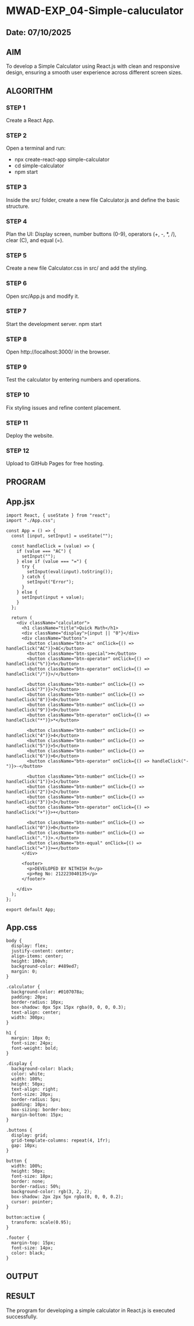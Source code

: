 # MWAD-EXP_04-Simple-caluculator
## Date: 07/10/2025

## AIM
To  develop a Simple Calculator using React.js with clean and responsive design, ensuring a smooth user experience across different screen sizes.

## ALGORITHM
### STEP 1
Create a React App.

### STEP 2
Open a terminal and run:
  <ul><li>npx create-react-app simple-calculator</li>
  <li>cd simple-calculator</li>
  <li>npm start</li></ul>

### STEP 3
Inside the src/ folder, create a new file Calculator.js and define the basic structure.

### STEP 4
Plan the UI: Display screen, number buttons (0-9), operators (+, -, *, /), clear (C), and equal (=).

### STEP 5
Create a new file Calculator.css in src/ and add the styling.

### STEP 6
Open src/App.js and modify it.

### STEP 7
Start the development server.
  npm start

### STEP 8
Open http://localhost:3000/ in the browser.

### STEP 9
Test the calculator by entering numbers and operations.

### STEP 10
Fix styling issues and refine content placement.

### STEP 11
Deploy the website.

### STEP 12
Upload to GitHub Pages for free hosting.

## PROGRAM
## App.jsx
```
import React, { useState } from "react";
import "./App.css";

const App = () => {
  const [input, setInput] = useState("");

  const handleClick = (value) => {
    if (value === "AC") {
      setInput(""); 
    } else if (value === "=") {
      try {
        setInput(eval(input).toString()); 
      } catch {
        setInput("Error");
      }
    } else {
      setInput(input + value); 
    }
  };

  return (
    <div className="calculator">
      <h1 className="title">Quick Math</h1>
      <div className="display">{input || "0"}</div>
      <div className="buttons">
        <button className="btn-ac" onClick={() => handleClick("AC")}>AC</button>
        <button className="btn-special">⌫</button>
        <button className="btn-operator" onClick={() => handleClick("%")}>%</button>
        <button className="btn-operator" onClick={() => handleClick("/")}>/</button>

        <button className="btn-number" onClick={() => handleClick("7")}>7</button>
        <button className="btn-number" onClick={() => handleClick("8")}>8</button>
        <button className="btn-number" onClick={() => handleClick("9")}>9</button>
        <button className="btn-operator" onClick={() => handleClick("*")}>*</button>

        <button className="btn-number" onClick={() => handleClick("4")}>4</button>
        <button className="btn-number" onClick={() => handleClick("5")}>5</button>
        <button className="btn-number" onClick={() => handleClick("6")}>6</button>
        <button className="btn-operator" onClick={() => handleClick("-")}>-</button>

        <button className="btn-number" onClick={() => handleClick("1")}>1</button>
        <button className="btn-number" onClick={() => handleClick("2")}>2</button>
        <button className="btn-number" onClick={() => handleClick("3")}>3</button>
        <button className="btn-operator" onClick={() => handleClick("+")}>+</button>

        <button className="btn-number" onClick={() => handleClick("0")}>0</button>
        <button className="btn-number" onClick={() => handleClick(".")}>.</button>
        <button className="btn-equal" onClick={() => handleClick("=")}>=</button>
      </div>
      
      <footer>
        <p>DEVELOPED BY NITHISH R</p>
        <p>Reg No: 212223040135</p> 
      </footer>

    </div>
  );
};

export default App;

```

## App.css
```
body {
  display: flex;
  justify-content: center;
  align-items: center;
  height: 100vh;
  background-color: #489ed7;
  margin: 0;
}

.calculator {
  background-color: #0107078a;
  padding: 20px;
  border-radius: 10px;
  box-shadow: 0px 5px 15px rgba(0, 0, 0, 0.3);
  text-align: center;
  width: 300px;
}

h1 {
  margin: 10px 0;
  font-size: 24px;
  font-weight: bold;
}

.display {
  background-color: black;
  color: white;
  width: 100%;
  height: 50px;
  text-align: right;
  font-size: 20px;
  border-radius: 5px;
  padding: 10px;
  box-sizing: border-box;
  margin-bottom: 15px;
}

.buttons {
  display: grid;
  grid-template-columns: repeat(4, 1fr);
  gap: 10px;
}

button {
  width: 100%;
  height: 50px;
  font-size: 18px;
  border: none;
  border-radius: 50%;
  background-color: rgb(3, 2, 2);
  box-shadow: 2px 2px 5px rgba(0, 0, 0, 0.2);
  cursor: pointer;
}

button:active {
  transform: scale(0.95);
}

.footer {
  margin-top: 15px;
  font-size: 14px;
  color: black;
}
```

## OUTPUT



## RESULT
The program for developing a simple calculator in React.js is executed successfully.
